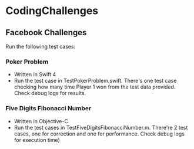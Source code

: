 # CodingChallenges

## Facebook Challenges
Run the following test cases:
### Poker Problem
* Written in Swift 4
* Run the test case in TestPokerProblem.swift. There's one test case checking how many time Player 1 won from the test data provided. Check debug logs for results.
### Five Digits Fibonacci Number
* Written in Objective-C
* Run the test cases in TestFiveDigitsFibonacciNumber.m. There're 2 test cases, one for correction and one for performance. Check debug logs for execution time)
